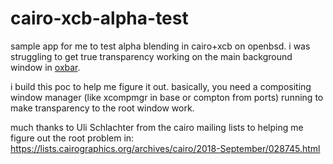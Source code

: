 # cairo-xcb-alpha-test
sample app for me to test alpha blending in cairo+xcb on openbsd.
i was struggling to get true transparency working on the main background
window in [oxbar](https://github.com/ryanflannery/oxbar).

i build this poc to help me figure it out. basically, you need a compositing
window manager (like xcompmgr in base or compton from ports) running to make
transparency to the root window work.

much thanks to Uli Schlachter from the cairo mailing lists to helping me
figure out the root problem in:
https://lists.cairographics.org/archives/cairo/2018-September/028745.html
